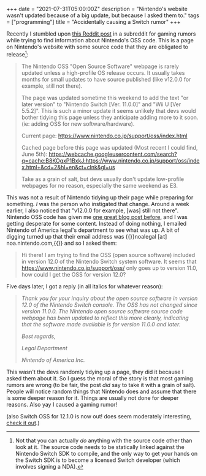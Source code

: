 +++
date = "2021-07-31T05:00:00Z"
description = "Nintendo's website wasn't updated because of a big update, but because I asked them to."
tags = ["programming"]
title = "Accidentally causing a Switch rumor"
+++

Recently I stumbled upon [this Reddit post](https://old.reddit.com/r/GamingLeaksAndRumours/comments/nzr7qb/nintendo_oss_webpage_updated_new_switch_and_wii_u/) in a subreddit for gaming rumors while trying to find information about Nintendo's OSS code. This is a page on Nintendo's website with some source code that they are obligated to release[^1]:

[^1]: Not that you can actually _do_ anything with the source code other than look at it. The source code needs to be statically linked against the Nintendo Switch SDK to compile, and the only way to get your hands on the Switch SDK is to become a licensed Switch developer (which involves signing a NDA).

> The Nintendo OSS "Open Source Software" webpage is rarely updated unless a high-profile OS release occurs. It usually takes months for small updates to have  source published (like v12.0.0 for example, still not there).
>
> The page was updated sometime this weekend to add the text "or later version" to "Nintendo Switch [Ver. 11.0.0]" and "Wii U [Ver 5.5.2]". This is such a minor update it seems unlikely that devs would bother tidying this page unless they anticipate adding more to it soon. (ie: adding OSS for new software/hardware).
>
> Current page: https://www.nintendo.co.jp/support/oss/index.html
>
> Cached page before this page was updated (Most recent I could find, June 5th): https://webcache.googleusercontent.com/search?q=cache:B8KOgxP1BxkJ:https://www.nintendo.co.jp/support/oss/index.html+&cd=2&hl=en&ct=clnk&gl=us
>
> Take as a grain of salt, but devs usually don't update low-profile webpages for no reason, especially the same weekend as E3.

This was not a result of Nintendo tidying up their page while preparing for something. *I* was the person who instigated that change. Around a week earlier, I also noticed that "v12.0.0 for example, [was] still not there". Nintendo OSS code has given me [one great blog post before](/post/switch-oss/), and I was getting desperate for some content. Instead of doing nothing, I emailed Nintendo of America legal's department to see what was up. A bit of digging turned up that their email address was
{{<rawhtml>}}noalegal [a<span style="font-size:1px">mo</span>t] noa.nintendo.com,{{</rawhtml>}} and so I asked them:

> Hi there! I am trying to find the OSS (open source software) included in version 12.0 of the Nintendo Switch system software. It seems that https://www.nintendo.co.jp/support/oss/ only goes up to version 11.0, how could I get the OSS for version 12.0?

Five days later, I got a reply (in all italics for whatever reason):

> *Thank you for your inquiry about the open source software in version 12.0 of the Nintendo Switch console.  The OSS has not changed since version 11.0.0.  The Nintendo open source software source code webpage has been updated to reflect this more clearly, indicating that the software made available is for version 11.0.0 and later.*
>
> *Best regards,*
>
> *Legal Department*
>
> *Nintendo of America Inc.*

This wasn't the devs randomly tidying up a page, they did it because I asked them about it. So I guess the moral of the story is that most gaming rumors are wrong (to be fair, the post _did_ say to take it with a grain of salt). People will notice random things that Nintendo does and assume that there is some deeper reason for it. Things are usually not done for deeper reasons. Also yay I caused a gaming rumor!

(also Switch OSS for 12.1.0 is now out! does seem moderately interesting, [check it out](https://github.com/reswitched/switch-oss).) 
